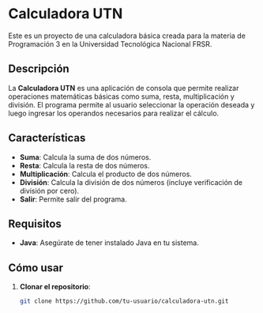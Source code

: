 # Calculadora UTN

Este es un proyecto de una calculadora básica creada para la materia de Programación 3 en la Universidad Tecnológica Nacional FRSR.

## Descripción

La **Calculadora UTN** es una aplicación de consola que permite realizar operaciones matemáticas básicas como suma, resta, multiplicación y división. El programa permite al usuario seleccionar la operación deseada y luego ingresar los operandos necesarios para realizar el cálculo.

## Características

- **Suma**: Calcula la suma de dos números.
- **Resta**: Calcula la resta de dos números.
- **Multiplicación**: Calcula el producto de dos números.
- **División**: Calcula la división de dos números (incluye verificación de división por cero).
- **Salir**: Permite salir del programa.

## Requisitos

- **Java**: Asegúrate de tener instalado Java en tu sistema.

## Cómo usar

1. **Clonar el repositorio**:
   ```bash
   git clone https://github.com/tu-usuario/calculadora-utn.git
